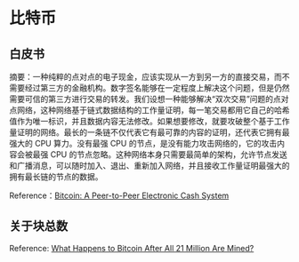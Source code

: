 # 比特币

## 白皮书

摘要：一种纯粹的点对点的电子现金，应该实现从一方到另一方的直接交易，而不需要经过第三方的金融机构。数字签名能够在一定程度上解决这个问题，但是仍然需要可信的第三方进行交易的转发。我们设想一种能够解决“双次交易”问题的点对点网络，这种网络基于链式数据结构的工作量证明，每一笔交易都用它自己的哈希值作为唯一标识，并且数据内容无法修改。如果想要修改，就要攻破整个基于工作量证明的网络。最长的一条链不仅代表它有最可靠的内容的证明，还代表它拥有最强大的 CPU 算力。没有最强 CPU 的节点，是没有能力攻击网络的，它的攻击内容会被最强 CPU 的节点忽略。这种网络本身只需要最简单的架构，允许节点发送和广播消息，可以随时加入、退出、重新加入网络，并且接收工作量证明最强大的拥有最长链的节点的数据。

Reference：[Bitcoin: A Peer-to-Peer Electronic Cash System](https://bitcoin.org/bitcoin.pdf)

## 关于块总数

Reference: [What Happens to Bitcoin After All 21 Million Are Mined?](https://www.investopedia.com/tech/what-happens-bitcoin-after-21-million-mined/#:~:text=12-,What%20Happens%20to%20Mining%20Fees%20When%20Bitcoin's%20Supply%20Limit%20Is,block%20rewards%20and%20transaction%20fees.)


